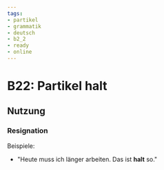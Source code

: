 ```yaml
---
tags:
- partikel
- grammatik
- deutsch
- b2_2
- ready
- online
---
```


# B22: Partikel halt

## Nutzung

### Resignation  

Beispiele:  

- "Heute muss ich länger arbeiten. Das ist __halt__ so."  
